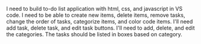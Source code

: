 I need to build to-do list application with html, css, and javascript in VS code. I need to be able to create new items, delete items, remove tasks, change the order of tasks, categorize items, and color code items. I'll need add task, delete task, and edit task buttons. I'll need to add, delete, and edit the categories. The tasks should be listed in boxes based on category.